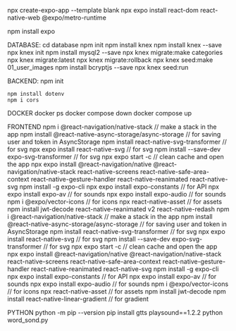 npx create-expo-app --template blank
npx expo install react-dom react-native-web @expo/metro-runtime

npm install expo

DATABASE:
cd database
npm init
npm install knex
npm install knex --save
npx knex init
npm install mysql2 --save
npx knex migrate:make categories
npx knex migrate:latest
npx knex migrate:rollback
npx knex seed:make 01_user_images
npm install bcryptjs --save
npx knex seed:run

BACKEND:
npm init

    npm install dotenv
    npm i cors

DOCKER
docker ps
docker compose down
docker compose up

FRONTEND
npm i @react-navigation/native-stack // make a stack in the app
npm install @react-native-async-storage/async-storage // for saving user and token in AsyncStorage
npm install react-native-svg-transformer // for svg
npx expo install react-native-svg // for svg
npm install --save-dev expo-svg-transformer // for svg
npx expo start -c // clean cache and open the app
npx expo install @react-navigation/native @react-navigation/native-stack react-native-screens react-native-safe-area-context react-native-gesture-handler react-native-reanimated react-native-svg
npm install -g expo-cli
npx expo install expo-constants // for API
npx expo install expo-av // for sounds
npx expo install expo-audio // for sounds
npm i @expo/vector-icons // for icons
npx react-native-asset // for assets
npm install jwt-decode
react-native-reanimated v2
react-native-redash
npm i @react-navigation/native-stack // make a stack in the app
npm install @react-native-async-storage/async-storage // for saving user and token in AsyncStorage
npm install react-native-svg-transformer // for svg
npx expo install react-native-svg // for svg
npm install --save-dev expo-svg-transformer // for svg
npx expo start -c // clean cache and open the app
npx expo install @react-navigation/native @react-navigation/native-stack react-native-screens react-native-safe-area-context react-native-gesture-handler react-native-reanimated react-native-svg
npm install -g expo-cli
npx expo install expo-constants // for API
npx expo install expo-av // for sounds
npx expo install expo-audio // for sounds
npm i @expo/vector-icons // for icons
npx react-native-asset // for assets
npm install jwt-decode
npm install react-native-linear-gradient // for gradient

PYTHON
python -m pip --version
pip install gtts playsound==1.2.2
python word_sond.py

<!-- "show my words"
"add word to my list"
"remove word from my list"
"practice my saved words"
"track progress for my words"
// "API_BASE": "http://172.20.10.2:3001"-->
